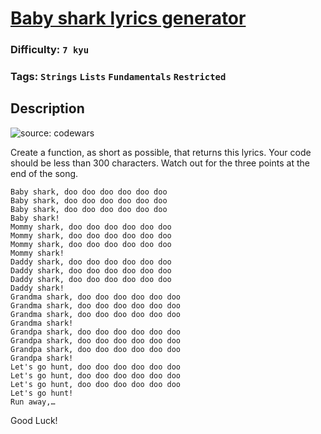 # [Baby shark lyrics generator](https://www.codewars.com/kata/5d076515e102162ac0dc514e)

### Difficulty: `7 kyu`

### Tags: `Strings` `Lists` `Fundamentals` `Restricted`

## Description

![source: codewars](https://www.gannett-cdn.com/presto/2019/06/05/USAT/95adf0c6-9d32-4fcc-8b60-5b6bd3e04310-Baby_Shark_image.jpg?width=1080&quality=50)

Create a function, as short as possible, that returns this lyrics.
Your code should be less than 300 characters. Watch out for the three points at the end of the song.

```
Baby shark, doo doo doo doo doo doo
Baby shark, doo doo doo doo doo doo
Baby shark, doo doo doo doo doo doo
Baby shark!
Mommy shark, doo doo doo doo doo doo
Mommy shark, doo doo doo doo doo doo
Mommy shark, doo doo doo doo doo doo
Mommy shark!
Daddy shark, doo doo doo doo doo doo
Daddy shark, doo doo doo doo doo doo
Daddy shark, doo doo doo doo doo doo
Daddy shark!
Grandma shark, doo doo doo doo doo doo
Grandma shark, doo doo doo doo doo doo
Grandma shark, doo doo doo doo doo doo
Grandma shark!
Grandpa shark, doo doo doo doo doo doo
Grandpa shark, doo doo doo doo doo doo
Grandpa shark, doo doo doo doo doo doo
Grandpa shark!
Let's go hunt, doo doo doo doo doo doo
Let's go hunt, doo doo doo doo doo doo
Let's go hunt, doo doo doo doo doo doo
Let's go hunt!
Run away,…
```

Good Luck!